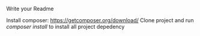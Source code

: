 Write your Readme

Install composer: https://getcomposer.org/download/
Clone project and run *composer install* to install all project depedency